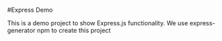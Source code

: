 #Express Demo

This is a demo project to show Express.js functionality. We use express-generator npm to create this project